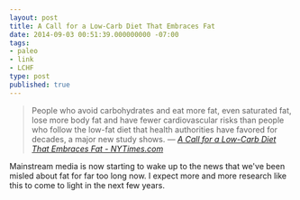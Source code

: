 ```yaml
---
layout: post
title: A Call for a Low-Carb Diet That Embraces Fat
date: 2014-09-03 00:51:39.000000000 -07:00
tags:
- paleo
- link
- LCHF
type: post
published: true
---
```

> People who avoid carbohydrates and eat more fat, even saturated fat, lose more body fat and have fewer cardiovascular risks than people who follow the low-fat diet that health authorities have favored for decades, a major new study shows.
<cite>— [A Call for a Low-Carb Diet That Embraces Fat - NYTimes.com](http://www.nytimes.com/2014/09/02/health/low-carb-vs-low-fat-diet.html)</cite>

Mainstream media is now starting to wake up to the news that we've been misled about fat for far too long now.  I expect more and more research like this to come to light in the next few years.
